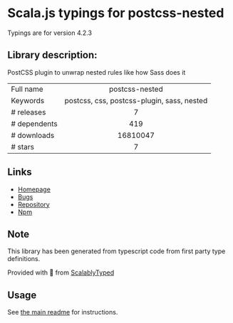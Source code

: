 
# Scala.js typings for postcss-nested

Typings are for version 4.2.3

## Library description:
PostCSS plugin to unwrap nested rules like how Sass does it

|                    |                 |
| ------------------ | :-------------: |
| Full name          | postcss-nested |
| Keywords           | postcss, css, postcss-plugin, sass, nested |
| # releases         | 7 |
| # dependents       | 419 |
| # downloads        | 16810047 |
| # stars            | 7 |

## Links
- [Homepage](https://github.com/postcss/postcss-nested#readme)
- [Bugs](https://github.com/postcss/postcss-nested/issues)
- [Repository](https://github.com/postcss/postcss-nested)
- [Npm](https://www.npmjs.com/package/postcss-nested)
    


## Note
This library has been generated from typescript code from first party type definitions.

Provided with :purple_heart: from [ScalablyTyped](https://github.com/oyvindberg/ScalablyTyped)

## Usage
See [the main readme](../../readme.md) for instructions.



